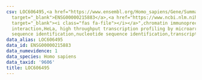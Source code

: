 ```yaml
---
csv: LOC606495,<a href="https://www.ensembl.org/Homo_sapiens/Gene/Summary?db=core;g=ENSG00000215883"
  target="_blank">ENSG00000215883</a>,<a href="https://www.ncbi.nlm.nih.gov/pubmed/17216044"
  target="_blank"><i class="fas fa-file"></i></a>",chromatin immunoprecipitation assay,direct
  interaction,HeLa, high throughput transcription profiling by microarray,nucleotide
  sequence identification,nucleotide sequence identification,transcriptional regulation,
data_alias: LOC606495
data_id: ENSG00000215883
data_numevidence: 1
data_species: Homo sapiens
data_taxid: '9606'
title: LOC606495
---
```

